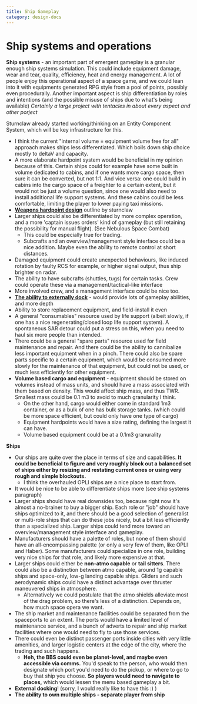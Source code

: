 ```yaml
---
title: Ship Gameplay
category: design-docs
---
```


# Ship systems and operations

**Ship systems** - an important part of emergent gameplay is a granular enough ship systems simulation. This could include equipment damage, wear and tear, quality, efficiency, heat and energy management. A lot of people enjoy this operational aspect of a space game, and we could lean into it with equipments generated RPG style from a pool of points, possibly even procedurally. Another important aspect is ship differentiation by roles and intentions (and the possible misuse of ships due to what's being available) *Certainly a large project with tentacles in about every aspect and other porject*

Sturnclaw already started working/thinking on an Entity Component System, which will be key infrastructure for this.

- I think the current "internal volume = equipment volume free for all" approach makes ships less differentiated. Which boils down ship choice mostly to deltaV and capacity. 
- A more elaborate hardpoint system would be beneficial in my opinion because of this. Certain ships could for example have some built in volume dedicated to cabins, and if one wants more cargo space, then sure it can be converted, but not 1:1. And vice versa: one could build in cabins into the cargo space of a freighter to a certain extent, but it would not be just a volume question, since one would also need to install additional life support systems. And these cabins could be less comfortable, limiting the player to lower paying taxi missions.
- **[Weapons hardpoint design](./hardpoint_design.md)** outline by sturnclaw
- Larger ships could also be differentiated by more complex operation, and a more 'captain issues orders' kind of gameplay (but still retaining the possibility for manual flight). (See Nebulous Space Combat)
  - This could be especially true for trading. 
  - Subcrafts and an overview/management style interface could be a nice addition. Maybe even the ability to remote control at short distances.
- Damaged equipment could create unexpected behaviours, like induced rotation by faulty RCS for example, or higher signal output, thus ship brighter on radar.
- The ability to have subcrafts (shuttles, tugs) for certain tasks. Crew could operate these via a management/tactical-like interface
- More involved crew, and a management interface could be nice too.
- **[The ability to externally dock](./ship_operations_ext_docking.md)** - would provide lots of gameplay abilities, and more depth
- Ability to store replacement equipment, and field-install it even
- A general "consumables" resource used by life support (albeit slowly, if one has a nice regenerating/closed loop life support system). A spontaneous SAR detour could put a stress on this, when you need to haul six more people than intended.
- There could be a general "spare parts" resource used for field maintenance and repair. And there could be the ability to cannibalize less important equipment when in a pinch. There could also be spare parts specific to a certain equipment, which would be consumed more slowly for the maintenance of that equipment, but could not be used, or much less efficiently for other equipment.
- **Volume based cargo and equipment** - equipment should be stored on volumes instead of mass units, and should have a mass associated with them based on density. This would affect ship mass, and thus TWR. Smallest mass could be 0.1 m3 to avoid to much granularity I think. 
  - On the other hand, cargo would either come in standard 1m3 container, or as a bulk of one has bulk storage tanks. (which could be more space efficient, but could only have one type of cargo)
  - Equipment hardpoints would have a size rating, defining the largest it can have.
  - Volume based equipment could be at a 0.1m3 granurality

**Ships**

- Our ships are quite over the place in terms of size and capabilities. **It could be beneficial to figure and very roughly block out a balanced set of ships either by resizing and restating current ones or using very rough and simple blockouts.** 
  - I think the overhauled OPLI ships are a nice place to start from.
- It would be nice to be able to differentiate ships more (see ship systems paragraph)
- Larger ships should have real downsides too, because right now it's almost a no-brainer to buy a bigger ship. Each role or "job" should have ships optimized to it, and there should be a good selection of generalist or multi-role ships that can do these jobs nicely, but a bit less efficiently than a specialized ship. Larger ships could tend more toward an overview/management style interface and gameplay.
- Manufacturers should have a palette of roles, but none of them should have an all-encompassing palette (or only a very few of them, like OPLI and Haber). Some manufacturers could specialize in one role, building very nice ships for that role, and likely more expensive at that.
- Larger ships could either be **non-atmo capable** or **tail sitters**. There could also be a distinction between atmo capable, around 1g capable ships and space-only, low-g landing capable ships. Gliders and such aerodynamic ships could have a distinct advantage over thruster maneuvered ships in atmosphere.
  - Alternatively we could postulate that the atmo shields alleviate most of the drag problem, so there's less of a distinction. Depends on, how much space opera we want.
- The ship market and maintenance facilities could be separated from the spaceports to an extent. The ports would have a limited level of maintenance service, and a bunch of adverts to repair and ship market facilities where one would need to fly to use those services. 
- There could even be distinct passenger ports inside cities with very little amenities, and larger logistic centers at the edge of the city, where the trading and such happens. 
  - **Heh, the BBS could even be planet-level, and maybe even accessible via comms.** You'd speak to the person, who would then designate which port you'd need to do the pickup, or where to go to buy that ship you choose. **So players would need to navigate to places,** which would lessen the menu based gameplay a bit.
- **External docking**! (sorry, I would really like to have this :) )
- **The ability to own multiple ships - separate player from ship**